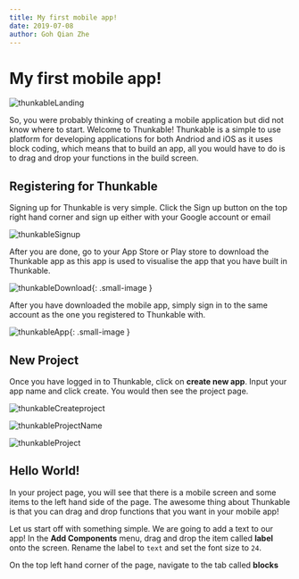 ```yaml
---
title: My first mobile app!
date: 2019-07-08
author: Goh Qian Zhe
---
```


# My first mobile app!

![thunkableLanding](https://raw.githubusercontent.com/d3lta-v/SSTuino/master/Image%20Assets/Tutorial%20Image%20Assets/thunkableIntro/thunkableLanding.png)

So, you were probably thinking of creating a mobile application but did not know where to start. Welcome to Thunkable! Thunkable is a simple to use platform for developing applications for both Andriod and iOS as it uses block coding, which means that to build an app, all you would have to do is to drag and drop your functions in the build screen.

## Registering for Thunkable

Signing up for Thunkable is very simple. Click the Sign up button on the top right hand corner and sign up either with your Google account or email

![thunkableSignup](https://raw.githubusercontent.com/d3lta-v/SSTuino/master/Image%20Assets/Tutorial%20Image%20Assets/thunkableIntro/thunkableSignup.png)


After you are done, go to your App Store or Play store to download the Thunkable app as this app is used to visualise the app that you have built in Thunkable.

![thunkableDownload](https://raw.githubusercontent.com/d3lta-v/SSTuino/master/Image%20Assets/Tutorial%20Image%20Assets/thunkableIntro/thunkableDownload.PNG){: .small-image }

After you have downloaded the mobile app, simply sign in to the same account as the one you registered to Thunkable with.

![thunkableApp](https://raw.githubusercontent.com/d3lta-v/SSTuino/master/Image%20Assets/Tutorial%20Image%20Assets/thunkableIntro/thunkableApp.jpg){: .small-image }

## New Project

Once you have logged in to Thunkable, click on **create new app**. Input your app name and click create. You would then see the project page.

![thunkableCreateproject](https://raw.githubusercontent.com/d3lta-v/SSTuino/master/Image%20Assets/Tutorial%20Image%20Assets/thunkableIntro/thunkableProjects.png)

![thunkableProjectName](https://raw.githubusercontent.com/d3lta-v/SSTuino/master/Image%20Assets/Tutorial%20Image%20Assets/thunkableIntro/thunkableName.png)

![thunkableProject](https://raw.githubusercontent.com/d3lta-v/SSTuino/master/Image%20Assets/Tutorial%20Image%20Assets/thunkableIntro/thunkableProject.png)

## Hello World!

In your project page, you will see that there is a mobile screen and some items to the left hand side of the page. The awesome thing about Thunkable is that you can drag and drop functions that you want in your mobile app!

Let us start off with something simple. We are going to add a text to our app! In the **Add Components** menu, drag and drop the item called **label** onto the screen. Rename the label to `text` and set the font size to `24`.

On the top left hand corner of the page, navigate to the tab called **blocks**

